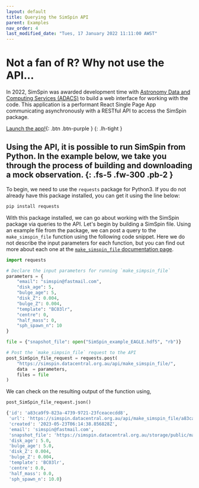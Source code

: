 ```yaml
---
layout: default
title: Querying the SimSpin API
parent: Examples
nav_order: 4
last_modified_date: "Tues, 17 January 2022 11:11:00 AWST"
---
```


# Not a fan of R? Why not use the API...

In 2022, SimSpin was awarded development time with [Astronomy Data and Computing Services (ADACS)](https://adacs.org.au/who-we-are/) to build a web interface for working with the code. This application is a performant React Single Page App communicating asynchronously with a RESTful API to access the SimSpin package. 

[Launch the app!](https://simspin.datacentral.org.au/app/){: .btn .btn-purple }
{: .lh-tight }

Using the API, it is possible to run SimSpin from Python. In the example below, we take you through the process of building and downloading a mock observation.
{: .fs-5 .fw-300 .pb-2 }
---

To begin, we need to use the `requests` package for Python3. If you do not already have this package installed, you can get it using the line below:

```Python
pip install requests
```

With this package installed, we can go about working with the SimSpin package via queries to the API.
Let's begin by building a SimSpin file. Using an example file from the package, we can post a query to the `make_simspin_file` function using the following code snippet. Here we do not describe the input parameters for each function, but you can find out more about each one at the [`make_simspin_file` documentation page](/SimSpin/docs/make_simspin_file.markdown). 

```Python
import requests

# Declare the input parameters for running `make_simpsin_file`
parameters = {
    "email": "simspin@fastmail.com",
    "disk_age": 5,
    "bulge_age": 5,
    "disk_Z": 0.004,
    "bulge_Z": 0.004,
    "template": "BC03lr",
    "centre": 0,
    "half_mass": 0,
    "sph_spawn_n": 10
}

file = {"snapshot_file": open("SimSpin_example_EAGLE.hdf5", "rb")}

# Post the `make_simpsin_file` request to the API
post_SimSpin_file_request = requests.post(
    "https://simspin.datacentral.org.au/api/make_simspin_file/",
    data  = parameters,
    files = file
)
```
We can check on the resulting output of the function using,

```Python
post_SimSpin_file_request.json()

{'id': 'a83ca9f9-823a-4739-9721-23fceacecdd8',
 'url': 'https://simspin.datacentral.org.au/api/make_simspin_file/a83ca9f9-823a-4739-9721-23fceacecdd8/',
 'created': '2023-05-23T06:14:38.856828Z',
 'email': 'simspin@fastmail.com',
 'snapshot_file': 'https://simspin.datacentral.org.au/storage/public/make_simspin_file/a83ca9f9-823a-4739-9721-23fceacecdd8/uploads/SimSpin_example_Magneticum.hdf5',
 'disk_age': 5.0,
 'bulge_age': 5.0,
 'disk_Z': 0.004,
 'bulge_Z': 0.004,
 'template': 'BC03lr',
 'centre': 0.0,
 'half_mass': 0.0,
 'sph_spawn_n': 10.0}

 ```
 